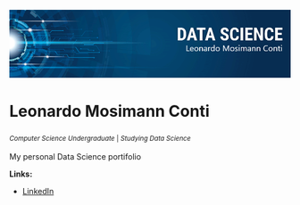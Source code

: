 <p align="center">
  <img src="banner.png" >
</p>

# Leonardo Mosimann Conti
<sub> *Computer Science Undergraduate* | *Studying Data Science* <sub>

My personal Data Science portifolio

**Links:**
* [LinkedIn](https://www.linkedin.com/in/leomconti)
